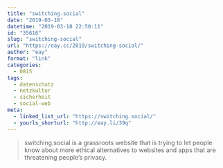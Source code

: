 ```yaml
---
title: "switching.social"
date: "2019-03-18"
datetime: "2019-03-18 22:50:11"
id: "35616"
slug: "switching-social"
url: "https://eay.cc/2019/switching-social/"
author: "eay"
format: "link"
categories:
  - 0815
tags:
  - datenschutz
  - netzkultur
  - sicherheit
  - social-web
meta:
  - linked_list_url: "https://switching.social/"
  - yourls_shorturl: "http://eay.li/39q"
---
```


> switching.social is a grassroots website that is trying to let people know about more ethical alternatives to websites and apps that are threatening people’s privacy.
